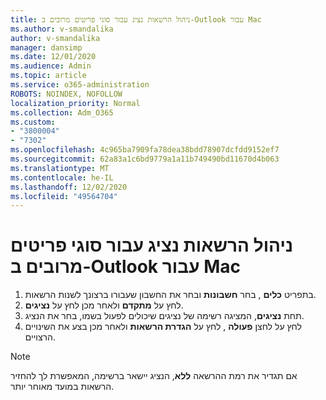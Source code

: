 ```yaml
---
title: ניהול הרשאות נציג עבור סוגי פריטים מרובים ב-Outlook עבור Mac
ms.author: v-smandalika
author: v-smandalika
manager: dansimp
ms.date: 12/01/2020
ms.audience: Admin
ms.topic: article
ms.service: o365-administration
ROBOTS: NOINDEX, NOFOLLOW
localization_priority: Normal
ms.collection: Adm_O365
ms.custom:
- "3800004"
- "7302"
ms.openlocfilehash: 4c965ba7909fa78dea38bdd78907dcfdd9152ef7
ms.sourcegitcommit: 62a83a1c6bd9779a1a11b749490bd11670d4b063
ms.translationtype: MT
ms.contentlocale: he-IL
ms.lasthandoff: 12/02/2020
ms.locfileid: "49564704"
---
```

# <a name="manage-delegate-permissions-for-multiple-item-types-in-outlook-for-mac"></a>ניהול הרשאות נציג עבור סוגי פריטים מרובים ב-Outlook עבור Mac

1. בתפריט **כלים** , בחר **חשבונות** ובחר את החשבון שעבורו ברצונך לשנות הרשאות.
2. לחץ על **מתקדם** ולאחר מכן לחץ על **נציגים**.
3. תחת **נציגים**, המציגה רשימה של נציגים שיכולים לפעול בשמו, בחר את הנציג.
4. לחץ על לחצן **פעולה** , לחץ על **הגדרת הרשאות** ולאחר מכן בצע את השינויים הרצויים.

> [!NOTE]
> אם תגדיר את רמת ההרשאה **ללא**, הנציג יישאר ברשימה, המאפשרת לך להחזיר הרשאות במועד מאוחר יותר.
